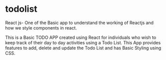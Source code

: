 # todolist
React js- One of the Basic app to understand the working of Reactjs and how we style components in react. 

This is a Basic TODO APP created using React for individuals who wish to keep track of their day to day activities using a Todo List.
This App provides features to add, delete and update the Todo List and has Basic Styling using CSS.
